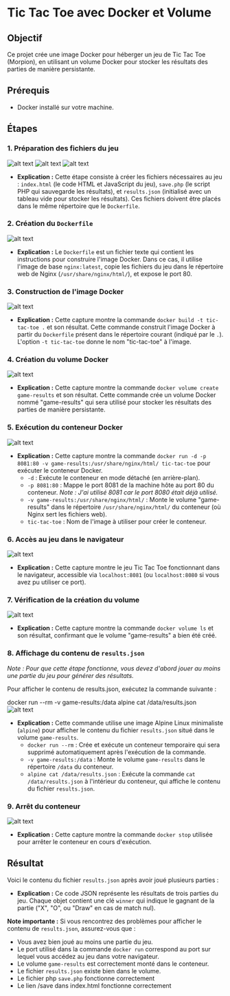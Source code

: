 # Tic Tac Toe avec Docker et Volume

## Objectif

Ce projet crée une image Docker pour héberger un jeu de Tic Tac Toe (Morpion), en utilisant un volume Docker pour stocker les résultats des parties de manière persistante.

## Prérequis

*   Docker installé sur votre machine.

## Étapes

### 1. Préparation des fichiers du jeu

![alt text](image-Docker/index_html.png)
![alt text](image-Docker/save_php.png)
![alt text](image-Docker/results_json.png)

*   **Explication :** Cette étape consiste à créer les fichiers nécessaires au jeu : `index.html` (le code HTML et JavaScript du jeu), `save.php` (le script PHP qui sauvegarde les résultats), et `results.json` (initialisé avec un tableau vide pour stocker les résultats). Ces fichiers doivent être placés dans le même répertoire que le `Dockerfile`.

### 2. Création du `Dockerfile`

![alt text](image-Docker/dockerfile.png)

*   **Explication :** Le `Dockerfile` est un fichier texte qui contient les instructions pour construire l'image Docker. Dans ce cas, il utilise l'image de base `nginx:latest`, copie les fichiers du jeu dans le répertoire web de Nginx (`/usr/share/nginx/html/`), et expose le port 80.

### 3. Construction de l'image Docker

![alt text](image-Docker/docker_build.png)

*   **Explication :** Cette capture montre la commande `docker build -t tic-tac-toe .` et son résultat. Cette commande construit l'image Docker à partir du `Dockerfile` présent dans le répertoire courant (indiqué par le `.`). L'option `-t tic-tac-toe` donne le nom "tic-tac-toe" à l'image.

### 4. Création du volume Docker

![alt text](image-Docker/docker_volume_create.png)

*   **Explication :** Cette capture montre la commande `docker volume create game-results` et son résultat. Cette commande crée un volume Docker nommé "game-results" qui sera utilisé pour stocker les résultats des parties de manière persistante.

### 5. Exécution du conteneur Docker

![alt text](image-Docker/docker_run.png)

*   **Explication :** Cette capture montre la commande `docker run -d -p 8081:80 -v game-results:/usr/share/nginx/html/ tic-tac-toe` pour exécuter le conteneur Docker.
    *   `-d` : Exécute le conteneur en mode détaché (en arrière-plan).
    *   `-p 8081:80` : Mappe le port 8081 de la machine hôte au port 80 du conteneur. *Note : J'ai utilisé 8081 car le port 8080 était déjà utilisé.*
    *   `-v game-results:/usr/share/nginx/html/` : Monte le volume "game-results" dans le répertoire `/usr/share/nginx/html/` du conteneur (où Nginx sert les fichiers web).
    *   `tic-tac-toe` : Nom de l'image à utiliser pour créer le conteneur.

### 6. Accès au jeu dans le navigateur

![alt text](image-Docker/navigateur.png)

*   **Explication :** Cette capture montre le jeu Tic Tac Toe fonctionnant dans le navigateur, accessible via `localhost:8081` (ou `localhost:8080` si vous avez pu utiliser ce port).

### 7. Vérification de la création du volume

![alt text](image-Docker/volume-ls.png)

*   **Explication :** Cette capture montre la commande `docker volume ls` et son résultat, confirmant que le volume "game-results" a bien été créé.

### 8. Affichage du contenu de `results.json`

*Note : Pour que cette étape fonctionne, vous devez d'abord jouer au moins une partie du jeu pour générer des résultats.*

Pour afficher le contenu de results.json, exécutez la commande suivante :

docker run --rm -v game-results:/data alpine cat /data/results.json
![alt text](image-Docker/catresults.png)

*   **Explication :** Cette commande utilise une image Alpine Linux minimaliste (`alpine`) pour afficher le contenu du fichier `results.json` situé dans le volume `game-results`.
    *   `docker run --rm` : Crée et exécute un conteneur temporaire qui sera supprimé automatiquement après l'exécution de la commande.
    *   `-v game-results:/data` : Monte le volume `game-results` dans le répertoire `/data` du conteneur.
    *   `alpine cat /data/results.json` : Exécute la commande `cat /data/results.json` à l'intérieur du conteneur, qui affiche le contenu du fichier `results.json`.
### 9. Arrêt du conteneur

![alt text](image-Docker/docker_stop.png)

*   **Explication :** Cette capture montre la commande `docker stop` utilisée pour arrêter le conteneur en cours d'exécution.

## Résultat

Voici le contenu du fichier `results.json` après avoir joué plusieurs parties :


*   **Explication :** Ce code JSON représente les résultats de trois parties du jeu. Chaque objet contient une clé `winner` qui indique le gagnant de la partie ("X", "O", ou "Draw" en cas de match nul).

**Note importante :** Si vous rencontrez des problèmes pour afficher le contenu de `results.json`, assurez-vous que :

*   Vous avez bien joué au moins une partie du jeu.
*   Le port utilisé dans la commande `docker run` correspond au port sur lequel vous accédez au jeu dans votre navigateur.
*   Le volume `game-results` est correctement monté dans le conteneur.
*   Le fichier `results.json` existe bien dans le volume.
*   Le fichier php `save.php` fonctionne correctement
*   Le lien /save dans index.html fonctionne correctement

